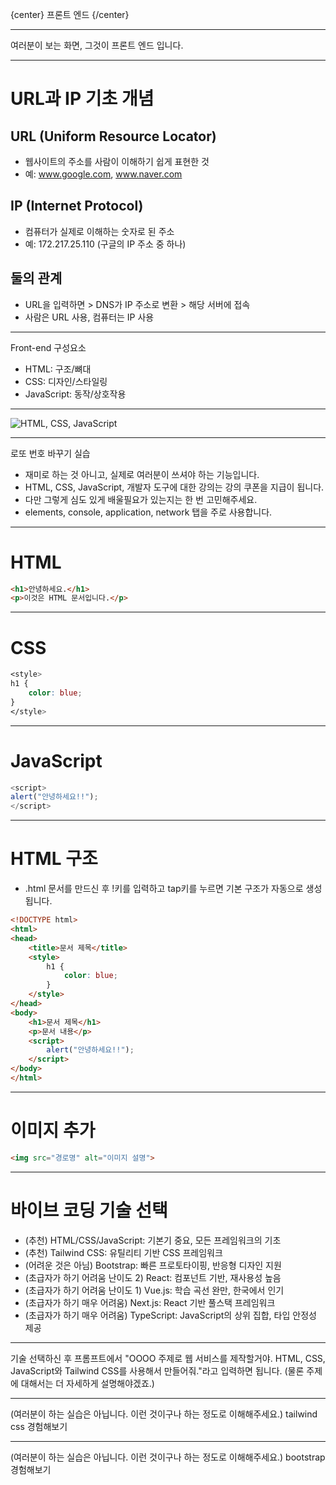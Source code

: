 
{center}
프론트 엔드
{/center}

---

여러분이 보는 화면, 그것이 프론트 엔드 입니다.

---

# URL과 IP 기초 개념

## URL (Uniform Resource Locator)
* 웹사이트의 주소를 사람이 이해하기 쉽게 표현한 것
* 예: www.google.com, www.naver.com

## IP (Internet Protocol)
* 컴퓨터가 실제로 이해하는 숫자로 된 주소
* 예: 172.217.25.110 (구글의 IP 주소 중 하나)

## 둘의 관계
* URL을 입력하면 > DNS가 IP 주소로 변환 > 해당 서버에 접속
* 사람은 URL 사용, 컴퓨터는 IP 사용

---

Front-end 구성요소

* HTML: 구조/뼈대
* CSS: 디자인/스타일링
* JavaScript: 동작/상호작용

---

![HTML, CSS, JavaScript](https://www.books.weniv.co.kr/images/basecamp-html-css/chapter01/01-5.gif)

---

로또 번호 바꾸기 실습

* 재미로 하는 것 아니고, 실제로 여러분이 쓰셔야 하는 기능입니다.
* HTML, CSS, JavaScript, 개발자 도구에 대한 강의는 강의 쿠폰을 지급이 됩니다.
* 다만 그렇게 심도 있게 배울필요가 있는지는 한 번 고민해주세요.
* elements, console, application, network 탭을 주로 사용합니다.

---

# HTML

```html
<h1>안녕하세요.</h1>
<p>이것은 HTML 문서입니다.</p>
```

---

# CSS

```css
<style>
h1 {
    color: blue;
}
</style>
```

---

# JavaScript

```javascript
<script>
alert("안녕하세요!!");
</script>
```

---

# HTML 구조

* .html 문서를 만드신 후 !키를 입력하고 tap키를 누르면 기본 구조가 자동으로 생성됩니다.

```html
<!DOCTYPE html>
<html>
<head>
    <title>문서 제목</title>
    <style>
        h1 {
            color: blue;
        }
    </style>
</head>
<body>
    <h1>문서 제목</h1>
    <p>문서 내용</p>
    <script>
        alert("안녕하세요!!");
    </script>
</body>
</html>
```

---

# 이미지 추가

```html
<img src="경로명" alt="이미지 설명">
```

---

# 바이브 코딩 기술 선택
* (추천) HTML/CSS/JavaScript: 기본기 중요, 모든 프레임워크의 기초
* (추천) Tailwind CSS: 유틸리티 기반 CSS 프레임워크
* (어려운 것은 아님) Bootstrap: 빠른 프로토타이핑, 반응형 디자인 지원
* (초급자가 하기 어려움 난이도 2) React: 컴포넌트 기반, 재사용성 높음
* (초급자가 하기 어려움 난이도 1) Vue.js: 학습 곡선 완만, 한국에서 인기
* (초급자가 하기 매우 어려움) Next.js: React 기반 풀스택 프레임워크
* (초급자가 하기 매우 어려움) TypeScript: JavaScript의 상위 집합, 타입 안정성 제공

---

기술 선택하신 후 프롬프트에서 
"OOOO 주제로 웹 서비스를 제작할거야. HTML, CSS, JavaScript와 Tailwind CSS를 사용해서 만들어줘."라고 입력하면 됩니다.
(물론 주제에 대해서는 더 자세하게 설명해야겠죠.)

---

(여러분이 하는 실습은 아닙니다. 이런 것이구나 하는 정도로 이해해주세요.)
tailwind css 경험해보기

---

(여러분이 하는 실습은 아닙니다. 이런 것이구나 하는 정도로 이해해주세요.)
bootstrap 경험해보기